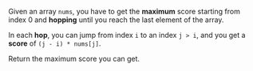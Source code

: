Given an array `nums`, you have to get the **maximum** score starting from index 0 and **hopping** until you reach the last element of the array.

In each **hop**, you can jump from index `i` to an index `j > i`, and you get a **score** of `(j - i) * nums[j]`.

Return the maximum score you can get.